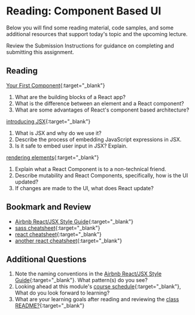 # Reading: Component Based UI

Below you will find some reading material, code samples, and some additional resources that support today's topic and the upcoming lecture.

Review the Submission Instructions for guidance on completing and submitting this assignment.

## Reading

[Your First Component](https://beta.reactjs.org/learn/your-first-component){:target="_blank"}

1. What are the building blocks of a React app?
1. What is the difference between an element and a React component?
1. What are some advantages of React's component based architecture? 

[introducing JSX](https://facebook.github.io/react/docs/introducing-jsx.html){:target="_blank"}

1. What is JSX and why do we use it?
1. Describe the process of embedding JavaScript expressions in JSX.
1. Is it safe to embed user input in JSX?  Explain.

[rendering elements](https://facebook.github.io/react/docs/rendering-elements.html){:target="_blank"}

1. Explain what a React Component is to a non-technical friend.
1. Describe mutability and React Components, specifically, how is the UI updated?
1. If changes are made to the UI, what does React update?

## Bookmark and Review

- [Airbnb React/JSX Style Guide](https://airbnb.io/javascript/react/){:target="_blank"}
- [sass cheatsheet](https://devhints.io/sass){:target="_blank"}
- [react cheatsheet](https://devhints.io/react){:target="_blank"}
- [another react cheatsheet](https://reactcheatsheet.com/){:target="_blank"}

## Additional Questions

1. Note the naming conventions in the [Airbnb React/JSX Style Guide](https://airbnb.io/javascript/react/#naming){:target="_blank"}.  What pattern(s) do you see?
1. Looking ahead at this module's [course schedule](../#module-6){:target="_blank"}, What do you look forward to learning?
1. What are your learning goals after reading and reviewing the [class README?](./){:target="_blank"}
